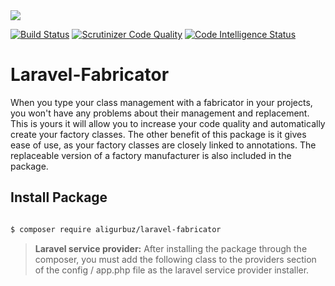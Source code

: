 <img src="https://laravel.com/assets/img/components/logo-laravel.svg">



[![Build Status](https://travis-ci.org/aligurbuz/laravel-fabricator.svg?branch=master)](https://travis-ci.org/aligurbuz/laravel-fabricator)
[![Scrutinizer Code Quality](https://scrutinizer-ci.com/g/aligurbuz/laravel-fabricator/badges/quality-score.png?b=master)](https://scrutinizer-ci.com/g/aligurbuz/laravel-fabricator/?branch=master)
[![Code Intelligence Status](https://scrutinizer-ci.com/g/aligurbuz/laravel-fabricator/badges/code-intelligence.svg?b=master)](https://scrutinizer-ci.com/code-intelligence)


# Laravel-Fabricator
When you type your class management with a fabricator in your projects, you won't have any problems about their management and replacement.
This is yours it will allow you to increase your code quality and automatically create your factory classes.
The other benefit of this package is it gives ease of use, as your factory classes are closely linked to annotations.
The replaceable version of a factory manufacturer is also included in the package.

## Install Package

```bash

$ composer require aligurbuz/laravel-fabricator

```

> **Laravel service provider:** After installing the package through the composer,
 you must add the following class to the providers section of the config / app.php file as the laravel service provider installer.